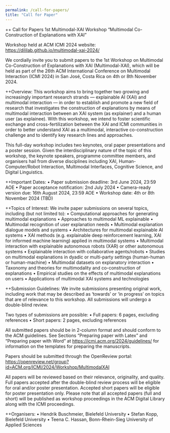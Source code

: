 ```yaml
---
permalink: /call-for-papers/
title: "Call for Paper"
---
```


++ Call for Papers
1st Multimodal-XAI Workshop 
“Multimodal Co-Construction of Explanations with XAI”

Workshop held at ACM ICMI 2024
website: https://dililab.github.io/multimodal-xai-2024/


We cordially invite you to submit papers to the 1st Workshop on Multimodal Co-Construction of Explanations with XAI (Multimodal-XAI), which will be held as part of the 26th ACM International Conference on Multimodal Interaction (ICMI 2024) in San José, Costa Rica on 4th or 8th November 2024. 

++Overview:
This workshop aims to bring together two growing and increasingly important research strands — explainable AI (XAI) and multimodal interaction — in order to establish and promote a new field of research that investigates the construction of explanations by means of multimodal interaction between an XAI system (as explainer) and a human user (as explainee). With this workshop, we intend to foster scientific exchange and cross-fertilization between the XAI and ICMI communities in order to better understand XAI as a multimodal, interactive co-construction challenge and to identify key research lines and approaches.

This full-day workshop includes two keynotes, oral paper presentations and a poster session. Given the interdisciplinary nature of the topic of this workshop, the keynote speakers, programme committee members, and organisers hail from diverse disciplines including XAI, Human-Computer/Robot Interaction, Multimodal Interfaces, Cognitive Science, and Digital Linguistics. 

++Important Dates:
•	Paper submission deadline: 3rd June 2024, 23:59 AOE
•	Paper acceptance notification: 2nd July 2024
•	Camera-ready version due: 16th August 2024, 23:59 AOE
•	Workshop date: 4th or 8th November 2024 (TBD)


++Topics of Interest:
We invite paper submissions on several topics, including (but not limited to):
•	Computational approaches for generating multimodal explanations
•	Approaches to multimodal ML explainable
•	Multimodal recognition of user explanation needs 
•	Multimodal explanation dialogue models and systems
•	Architectures for multimodal explainable AI systems
•	XAI methods (e.g. explainable deep reinforcement learning, XAI for informed machine learning) applied in multimodal systems
•	Multimodal interaction with explainable autonomous robots (XAR) or other autonomous systems
•	Explainable interaction with collaborative agents/robots
•	Studies on multimodal explanations in dyadic or multi-party settings (human-human or human-machine)
•	Multimodal datasets on explanatory interaction
•	Taxonomy and theories for multimodality and co-construction of explanations
•	Empirical studies on the effects of multimodal explanations on users
•	Applications of multimodal XAI systems and technologies


++Submission Guidelines:
We invite submissions presenting original work, including work that may be described as ‘towards’ or ‘in progress’ on topics that are of relevance to this workshop. All submissions will undergo a double-blind review.

Two types of submissions are possible:
•	Full papers: 6 pages, excluding references
•	Short papers: 2 pages, excluding references

All submitted papers should be in 2-column format and should conform to the ACM guidelines. See Sections “Preparing paper with Latex” and “Preparing paper with Word” at https://icmi.acm.org/2024/guidelines/ for information on the templates for preparing the manuscripts.

Papers should be submitted through the OpenReview portal:
https://openreview.net/group?id=ACM.org/ICMI/2024/Workshop/MultimodalXAI

All papers will be reviewed based on their relevance, originality, and quality. Full papers accepted after the double-blind review process will be eligible for oral and/or poster presentation. Accepted short papers will be  eligible for poster presentation only. Please note that all accepted papers (full and short) will be published as workshop proceedings in the ACM Digital Library along with the ICMI proceedings. 

++Organisers:
•	Hendrik Buschmeier, Bielefeld University
•	Stefan Kopp, Bielefeld University
•	Teena C. Hassan, Bonn-Rhein-Sieg University of Applied Sciences

